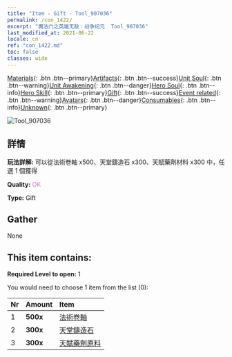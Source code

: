 ```yaml
---
title: "Item - Gift - Tool_907036"
permalink: /con_1422/
excerpt: "魔法门之英雄无敌：战争纪元  Tool_907036"
last_modified_at: 2021-06-22
locale: cn
ref: "con_1422.md"
toc: false
classes: wide
---
```

 [Materials](/ItemsCN/){: .btn .btn--primary}[Artifacts](/ItemsCN/Artifacts/){: .btn .btn--success}[Unit Soul](/ItemsCN/UnitSoul/){: .btn .btn--warning}[Unit Awakening](/ItemsCN/UnitAwakening/){: .btn .btn--danger}[Hero Soul](/ItemsCN/HeroSoul/){: .btn .btn--info}[Hero Skill](/ItemsCN/HeroSkill/){: .btn .btn--primary}[Gift](/ItemsCN/Gift/){: .btn .btn--success}[Event related](/ItemsCN/Events/){: .btn .btn--warning}[Avatars](/ItemsCN/Avatars/){: .btn .btn--danger}[Consumables](/ItemsCN/Consumables/){: .btn .btn--info}[Unknown](/ItemsCN/Unknown/){: .btn .btn--primary}

 ![Tool_907036](/images/t/i_907036.png)

## 詳情
 **玩法詳解:** 可以從法術卷軸 x500、天堂鑄造石 x300、天賦藥劑材料 x300 中，任選 1 個獲得

 **Quality:** <span style="color: #DA70D6">OK</span>

 **Type:** Gift

## Gather

  None

## This item contains:

 **Required Level to open:** 1

 You would need to choose 1 item from the list (0):

  | Nr | Amount |     Item    |
  |:---|:-------|:------------|
  | 1 |  **500x** | [法術卷軸](/cn/Items/con_694/) |  | 
  | 2 |  **300x** | [天堂鑄造石](/cn/Items/art_188/) |  | 
  | 3 |  **300x** | [天賦藥劑原料](/cn/Items/con_1120/) |  | 
